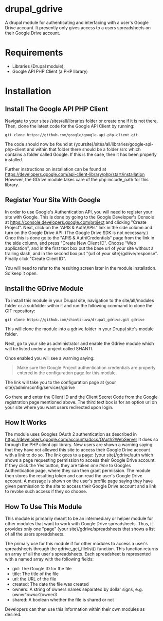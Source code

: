 drupal_gdrive
=============

A drupal module for authenticating and interfacing with a user's Google Drive account. It presently only gives access to a users spreadsheets on their Google Drive account.

# Requirements

* Libraries (Drupal module), 
* Google API PHP Client (a PHP library)

# Installation

## Install The Google API PHP Client

Navigate to your sites /sites/all/libraries folder or create one if it is not there. Then, clone the latest code for the Google API Client by running:

```
git clone https://github.com/google/google-api-php-client.git
```
The code should now be found at {yoursite}/sites/all/libraries/google-api-php-client and within that folder there should be a folder /src which contains a folder called Google. If this is the case, then it has been properly installed.

Further instructions on installation can be found at https://developers.google.com/api-client-library/php/start/installation However, the GDrive module takes care of the php include_path for this library.

## Register Your Site With Google

In order to use Google's Authentication API, you will need to register your site with Google. This is done by going to the Google Developer's Console at https://console.developers.google.com/project and clicking "Create Project". Next, click on the "APIS & Auth\APIs" link in the side column and turn on the Google Drive API. (The Google Drive SDK is not necessary.) Once this is done go to the "APIS & Auth\Credentials" page from the link in the side column, and press "Create New Client ID". Choose "Web application", and in the first text box put the base url of your site without a trailing slash, and in the second box put "{url of your site}/gdrive/response". Finally click "Create Client ID".

You will need to refer to the resulting screen later in the module installation. So keep it open.

## Install the GDrive Module

To install this module in your Drupal site, navigation to the site/all/modules folder or a subfolder within it and run the following command to clone the GIT repository:

```
git clone https://github.com/shanti-uva/drupal_gdrive.git gdrive
```

This will clone the module into a gdrive folder in your Drupal site's module folder.

Next, go to your site as administrator and enable the Gdrive module which will be listed under a project called SHANTI.

Once enabled you will see a warning saying:

> Make sure the Google Project authentication credentials are properly entered in the configuration page for this module.

The link will take you to the configuration page at {your site}/admin/config/services/gdrive

Go there and enter the Client ID and the Client Secret Code from the Google registration page mentioned above. The third text box is for an option url on your site where you want users redirected upon login.

## How It Works

The module uses Googles OAuth 2 authentication as described in https://developers.google.com/accounts/docs/OAuth2WebServer It does so through the PHP client api library. New users are shown a warning saying that they have not allowed this site to access their Google Drive account with a link to do so. The link goes to a page: {your site}/gdrive/auth which shows a page requesting permission to access their Google Drive account. If they click the Yes button, they are taken *one time* to Googles Authentication page, where they can then grant permission. The module then stores the resulting token and can read the user's Google Drive account. A message is shown on the user's profile page saying they have given permission to the site to access their Google Drive account and a link to revoke such access if they so choose.

## How To Use This Module
This module is primarily meant to be an intermediary or helper module for other modules that want to work with Google Drive spreadsheets. Thus, it provides only one "page" {your site}/gdrive/spreadsheets that shows a list of all the users spreadsheets.

The primary use for this module if for other modules to access a user's spreadsheets through the gdrive_get_filelist() function. This function returns an array of all the user's spreadsheets. Each spreadsheet is represented with a named array with the following fields:

* gid: The Google ID for the file
* title: The title of the file
* url: the URL of the file
* created: The date the file was created
* owners: A string of owners names separated by dollar signs, e.g. owner1$owner2$owner3
* shared: A boolean whether the file is shared or not

Developers can then use this information within their own modules as desired.



